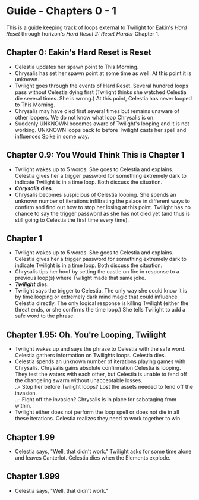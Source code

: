 Guide - Chapters 0 - 1
======================

This is a guide keeping track of loops external to Twilight for Eakin's _Hard Reset_ through horizon's _Hard Reset 2: Reset Harder_ Chapter 1.

Chapter 0: Eakin's Hard Reset is Reset
--------------------------------------

- Celestia updates her spawn point to This Morning.
- Chrysalis has set her spawn point at some time as well.  At this point it is unknown.
- Twilight goes through the events of Hard Reset.  Several hundred loops pass without Celestia dying first (Twilight thinks she watched Celestia die several times.  She is wrong.)  At this point, Celestia has never looped to This Morning.
- Chrysalis may have died first several times but remains unaware of other loopers.  We do not know what loop Chrysalis is on.
- Suddenly UNKNOWN becomes aware of Twilight's looping and it is not working.  UNKNOWN loops back to before Twilight casts her spell and influences Spike in some way.

Chapter 0.9: You Would Think This is Chapter 1
----------------------------------------------

- Twilight wakes up to 5 words.  She goes to Celestia and explains.  Celestia gives her a trigger password for something extremely dark to indicate Twilight is in a time loop.  Both discuss the situation.
- _**Chrysalis**_ **dies**.
- Chrysalis becomes suspicious of Celestia looping.  She spends an unknown number of iterations infiltrating the palace in different ways to confirm and find out how to stop her losing at this point.  Twilight has no chance to say the trigger password as she has not died yet (and thus is still going to Celestia the first time every time).

Chapter 1
---------

- Twilight wakes up to 5 words.  She goes to Celestia and explains.  Celestia gives her a trigger password for something extremely dark to indicate Twilight is in a time loop.  Both discuss the situation.
- Chrysalis tips her hoof by setting the castle on fire in response to a previous loop(s) where Twilight made that same joke.
- _**Twilight**_ dies.
- Twilight says the trigger to Celestia.  The only way she could know it is by time looping or extremely dark mind magic that could influence Celestia directly.  The only logical response is killing Twilight (either the threat ends, or she confirms the time loop.)  She tells Twilight to add a safe word to the phrase.

Chapter 1.95: Oh.  You're Looping, Twilight
-------------------------------------------

- Twilight wakes up and says the phrase to Celestia with the safe word.  Celestia gathers information on Twilights loops.  Celestia dies.
- Celestia spends an unknown number of iterations playing games with Chrysalis.  Chrysalis gains absolute confirmation Celestia is looping.  They test the waters with each other, but Celestia is unable to fend off the changeling swarm without unacceptable losses.  
..- Stop her before Twilight loops? Lost the assets needed to fend off the invasion.  
..- Fight off the invasion? Chrysalis is in place for sabotaging from within.
- Twilight either does not perform the loop spell or does not die in all these iterations.  Celestia realizes they need to work together to win.

Chapter 1.99
------------

- Celestia says, "Well, that didn't work."  Twilight asks for some time alone and leaves Canterlot.  Celestia dies when the Elements explode.

Chapter 1.999
-------------

- Celestia says, "Well, that didn't work."